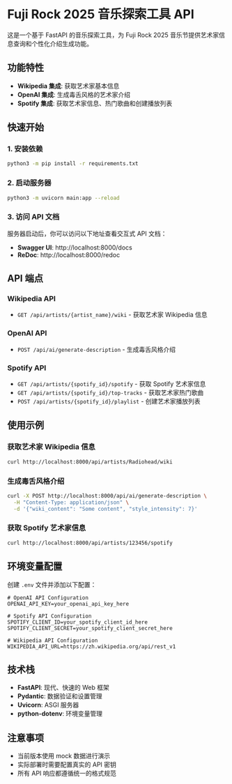 # Fuji Rock 2025 音乐探索工具 API

这是一个基于 FastAPI 的音乐探索工具，为 Fuji Rock 2025 音乐节提供艺术家信息查询和个性化介绍生成功能。

## 功能特性

- **Wikipedia 集成**: 获取艺术家基本信息
- **OpenAI 集成**: 生成毒舌风格的艺术家介绍
- **Spotify 集成**: 获取艺术家信息、热门歌曲和创建播放列表

## 快速开始

### 1. 安装依赖

```bash
python3 -m pip install -r requirements.txt
```

### 2. 启动服务器

```bash
python3 -m uvicorn main:app --reload
```

### 3. 访问 API 文档

服务器启动后，你可以访问以下地址查看交互式 API 文档：

- **Swagger UI**: http://localhost:8000/docs
- **ReDoc**: http://localhost:8000/redoc

## API 端点

### Wikipedia API
- `GET /api/artists/{artist_name}/wiki` - 获取艺术家 Wikipedia 信息

### OpenAI API
- `POST /api/ai/generate-description` - 生成毒舌风格介绍

### Spotify API
- `GET /api/artists/{spotify_id}/spotify` - 获取 Spotify 艺术家信息
- `GET /api/artists/{spotify_id}/top-tracks` - 获取艺术家热门歌曲
- `POST /api/artists/{spotify_id}/playlist` - 创建艺术家播放列表

## 使用示例

### 获取艺术家 Wikipedia 信息
```bash
curl http://localhost:8000/api/artists/Radiohead/wiki
```

### 生成毒舌风格介绍
```bash
curl -X POST http://localhost:8000/api/ai/generate-description \
  -H "Content-Type: application/json" \
  -d '{"wiki_content": "Some content", "style_intensity": 7}'
```

### 获取 Spotify 艺术家信息
```bash
curl http://localhost:8000/api/artists/123456/spotify
```

## 环境变量配置

创建 `.env` 文件并添加以下配置：

```env
# OpenAI API Configuration
OPENAI_API_KEY=your_openai_api_key_here

# Spotify API Configuration
SPOTIFY_CLIENT_ID=your_spotify_client_id_here
SPOTIFY_CLIENT_SECRET=your_spotify_client_secret_here

# Wikipedia API Configuration
WIKIPEDIA_API_URL=https://zh.wikipedia.org/api/rest_v1
```

## 技术栈

- **FastAPI**: 现代、快速的 Web 框架
- **Pydantic**: 数据验证和设置管理
- **Uvicorn**: ASGI 服务器
- **python-dotenv**: 环境变量管理

## 注意事项

- 当前版本使用 mock 数据进行演示
- 实际部署时需要配置真实的 API 密钥
- 所有 API 响应都遵循统一的格式规范
